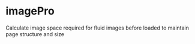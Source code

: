 # imagePro
Calculate image space required for fluid images before loaded to maintain page structure and size
